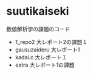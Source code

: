 # suutikaiseki
数値解析学の課題のコード

* 1_repo2 大レポート2の課題１
* gausuzaideru 大レポート1
* kadai.c 大レポート１
* extra 大レポート1の課題
